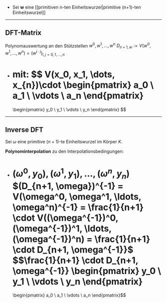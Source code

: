 - Sei **w** eine [[primitiven n-ten Einheitswurzel|primitive (n+1)-ten Einheitswurzel]]

---
## DFT-Matrix
Polynomauswertung an den Stützstellen  $w^{0},w^{1},\dots,w^{n}$
$D_{n+1,w}:=V(w^{0}, w^{1},\dots,w^{n})=(w^{i\cdot j})_{i,j=0,1,\dots ,n}$
- mit: 
$$
  V(x_0, x_1, \dots, x_{n})\cdot 
  \begin{pmatrix}
  a_0 \\
  a_1 \\
  \vdots \\
  a_n
  \end{pmatrix}
  =
  \begin{pmatrix}
  y_0 \\
  y_1 \\
  \vdots \\
  y_n
  \end{pmatrix}
$$
---

## Inverse DFT
Sei $\omega$ eine primitive $(n+1)$-te Einheitswurzel im Körper $K$.

**Polynominterpolation** zu den Interpolationsbedingungen:  
- $(\omega^0, y_0), (\omega^1, y_1), \ldots, (\omega^n, y_n)$
  $(D_{n+1, \omega})^{-1} = V(\omega^0, \omega^1, \ldots, \omega^n)^{-1} = \frac{1}{n+1} \cdot V((\omega^{-1})^0, (\omega^{-1})^1, \ldots, (\omega^{-1})^n) = \frac{1}{n+1} \cdot D_{n+1, \omega^{-1}}$
  $$\frac{1}{n+1} \cdot D_{n+1, \omega^{-1}}
  \begin{pmatrix}
  y_0 \\
  y_1 \\
  \vdots \\
  y_n
  \end{pmatrix}
  =
  \begin{pmatrix}
  a_0 \\
  a_1 \\
  \vdots \\
  a_n
  \end{pmatrix}$$
